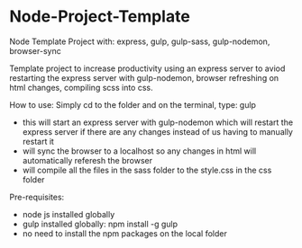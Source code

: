 # Node-Project-Template
Node Template Project with: express, gulp, gulp-sass, gulp-nodemon, browser-sync

Template project to increase productivity using an express server to aviod restarting the express server with gulp-nodemon, browser refreshing on html changes, compiling scss into css.

How to use:
Simply cd to the folder and on the terminal, type: gulp
- this will start an express server with gulp-nodemon which will restart the express server if there are any changes instead of us having to manually restart it
- will sync the browser to a localhost so any changes in html will automatically referesh the browser
- will compile all the files in the sass folder to the style.css in the css folder

Pre-requisites:
- node js installed globally
- gulp installed globally: npm install -g gulp
- no need to install the npm packages on the local folder
